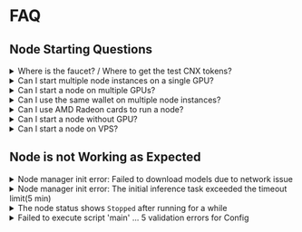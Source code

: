 # FAQ

## Node Starting Questions

<details>

<summary>Where is the faucet? / Where to get the test CNX tokens?</summary>

The test CNX tokens can be acquired using the slash command in the Discord of Crynux, follow the tutorial below:

&#x20;[Get the Test CNX Tokens](../node-hosting/get-the-test-cnx-tokens.md)

</details>

<details>

<summary>Can I start multiple node instances on a single GPU?</summary>

**TLDR: you may get even less rewards by starting multiple nodes on a single device**

No one can stop you doing that.

If your GPU is powerful enough, the bottleneck becomes the consensus process (you will be waiting for other nodes to submit results), in such cases you could start multiple nodes to fully utilize the power of the GPU.

However, if your nodes are executing too many tasks simultaneously, the task execution will become slower (due to the bottleneck on GPU or network bandwidth). And if you are slower than the other 2 nodes in a task,&#x20;

* You will get a smaller portion from the task fee.&#x20;

<!---->

* Your chance of receiving tasks will decrease, and you will get less tasks.&#x20;

<!---->

* Your node could be kicking out of the network. It is not a slashing though, the staked tokens are still safe.&#x20;

The details can be found in the doc:

[Quality of Service (QoS)](../system-design/quality-of-service-qos.md)

Meanwhile, we are developing the new feature to support the concurrent task execution on powerful GPUs and multiple GPUs, which will fully utilize the local capabilities.

</details>

<details>

<summary>Can I start a node on multiple GPUs?</summary>

No. The node can execute one task on one GPU at the same time. If you have Multiple GPUs, you can start multiple nodes on the device, and assign each GPU to a different node. The tutorial can be found at:

[Assign GPU to the Node](../node-hosting/assign-gpu-to-the-node.md)

</details>

<details>

<summary>Can I use the same wallet on multiple node instances?</summary>

No you can't do it.

The same wallet can only get one task from the network at the same time. If multiple nodes are started with the same wallet, they will be executing the same task at the same time, and the nodes who submit the result later will just fail.

After the hot/cold wallet architecture is implemented, [as described in this doc](../node-hosting/private-key-security.md), it can also be used to easily collect funds from multiple nodes to a single cold wallet.

</details>

<details>

<summary>Can I use AMD Radeon cards to run a node?</summary>

Nope. The AMD GPUs are not supported at this moment. Only Nvidia GPU and Apple M1/M2/M3 are supported.

We will add support for AMD GPUs in a future release.

</details>

<details>

<summary>Can I start a node without GPU?</summary>

No. GPU is required to execute the AI tasks from the applications, which is the fundamental requirement of a Crynux Node.

</details>

<details>

<summary>Can I start a node on VPS?</summary>

If you mean VPS without GPUs, the answer is no. GPU is required to execute the AI tasks from the applications, which is the fundamental requirement of a Crynux Node.

</details>

## Node is not Working as Expected

<details>

<summary>Node manager init error: Failed to download models due to network issue</summary>

### If you are using the Windows binary release

please find the log file according to this document:

[Locate the Error Message](locate-the-error-message.md)

If there are error messages similar to:

```
FileNotFoundError: [Errno 2] No such file or directory: 'C:\\Users\\...\\crynux-node-helium-v2.0.7-windows-x64\\crynux-node-helium-v2.0.7-windows-x64\\data\\huggingface\\models--stabilityai--stable-diffusion-xl-base-1.0\\snapshots\\462165984030d82259a11f4367a4eed129e94a7b\\unet\\diffusion_pytorch_model.fp16.safetensors'
```

It is due to the long path limitation on Windows. Please enable the long path support according to this guide, and then restart the computer:

**Enable Long Path Support on Windows**

Open the Windows Registry Editor by pressing `Win + R` and typing `regedit`. Navigate to `HKEY_LOCAL_MACHINE\SYSTEM\CurrentControlSet\Control\FileSystem`. Find the `LongPathsEnabled` DWORD (create it if not exist) and set its value to `1`.

### Otherwise

Make sure you could connect to Huggingface on the device running the node. If you are using a proxy, please provide the proxy config to the node according to the doc:

[Proxy Settings](../node-hosting/proxy-settings.md)

</details>

<details>

<summary>Node manager init error: The initial inference task exceeded the timeout limit(5 min)</summary>

Your computer is too slow to run a Crynux Node. If the time required for your node to finish a task exceeds the timeout period, other nodes will abort the task since they do not want to waste more time on the waiting. And your node will get no reward at all.

Besides, more timeout on the tasks will decrease the QoS score of your node, which will eventually cause your node being kicked out of the network.

Please use a more powerful device to run the node instead. To understand the details, please refer to:

[Quality of Service (QoS)](../system-design/quality-of-service-qos.md)

</details>

<details>

<summary>The node status shows <code>Stopped</code> after running for a while</summary>

If there is no other error messages shown, the node is probably kicked out of the network due to frequent timeout on tasks.

* You may be running more nodes than your GPU could handle

<!---->

* Your device may not be powerful enough to run a node

If the node has a slow GPU, or poor network, the task submission will be slow. If the time required to finish a task exceeds the timeout period, other nodes will abort the task since they do not want to waste more time on the waiting.

More timeout on the tasks will decrease the QoS score of the timeout node, which will eventually cause the node being kicked out of the network. It is not a slashing though, the staked tokens are still safe. The details can be found in the doc:

[Quality of Service (QoS)](../system-design/quality-of-service-qos.md)

</details>

<details>

<summary>Failed to execute script 'main' ... 5 validation errors for Config</summary>

If the following popup shows when starting the node on Windows:

<img src="../.gitbook/assets/image (1).png" alt="" data-size="original">

Please check your anti-virus software for deletion or quarantine of the files of the Node. The config file might have be deleted.

</details>
